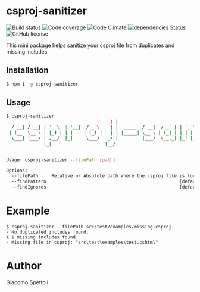 # csproj-sanitizer

[![Build status](https://travis-ci.com/giacomos/csproj-sanitizer.svg?branch=master)](https://travis-ci.org/giacomos/csproj-sanitizer)
![Code coverage](https://img.shields.io/badge/coverage-100%25-brightgreen.svg)
[![Code Climate](https://codeclimate.com/github/giacomos/csproj-sanitizer/badges/gpa.svg)](https://codeclimate.com/github/giacomos/csproj-sanitizer)
[![dependencies Status](https://david-dm.org/giacomos/csproj-sanitizer/status.svg)](https://david-dm.org/mantovanig/giacomos/csproj-sanitizer)
![GitHub license](https://img.shields.io/badge/license-MIT-blue.svg)

This mini package helps sanitize your csproj file from duplicates and missing includes.

## Installation

```bash
$ npm i -g csproj-sanitizer
```

## Usage

```bash
$ csproj-sanitizer                                                                                                                                                                                  _                                 _   _     _
   ___   ___   _ __    _ __    ___     (_)          ___    __ _   _ __   (_) | |_  (_)  ____   ___   _ __
  / __| / __| | '_ \  | '__|  / _ \    | |  _____  / __|  / _` | | '_ \  | | | __| | | |_  /  / _ \ | '__|
 | (__  \__ \ | |_) | | |    | (_) |   | | |_____| \__ \ | (_| | | | | | | | | |_  | |  / /  |  __/ | |
  \___| |___/ | .__/  |_|     \___/   _/ |         |___/  \__,_| |_| |_| |_|  \__| |_| /___|  \___| |_|
              |_|                    |__/


Usage: csproj-sanitizer --filePath [path]

Options:
  --filePath     Relative or Absolute path where the csproj file is located  [required]
  --findPattern                                                  [default: "**/*.{cshtml,cs}"]
  --findIgnores                                                  [default: "{node_modules,obj,bin}/**"]
```

# Example

```
$ csproj-sanitizer --filePath src/test/examples/missing.csproj
✓ No duplicated includes found.
X 1 missing includes found.
- Missing file in csproj: "src\test\examples\test.cshtml"
```

# Author
Giacomo Spettoli


